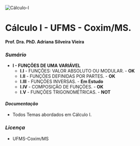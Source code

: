 
![Cálculo-I](http://www.estudar.info/wp-content/uploads/2015/02/disciplina-pre-calculo-matematica-para-engenharia-e1425152065989.jpg)

# Cálculo I - UFMS - Coxim/MS.
 __Prof. Dra. PhD. Adriana Silveira Vieira__ 
### *Sumário* 
* __I - FUNÇÕES DE UMA VARIÁVEL__
  - __I.I__ - FUNÇÕES: VALOR ABSOLUTO OU MODULAR. - __OK__
  - __I.II__ - FUNÇÕES DEFINIDAS POR PARTES. - __OK__
  - __I.III__ - FUNÇÕES INVERSAS. - __Em Estudo__
  - __I.IV__ - COMPOSIÇÃO DE FUNÇÕES. - __OK__
  - __I.V__ - FUNÇÕES TRIGONOMÉTRICAS. - __NOT__

#### *Documentação*
* Todos Temas abordados em Cálculo I.

### *Licença*
* UFMS-Coxim/MS

